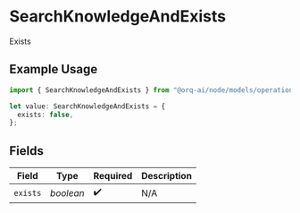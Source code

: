 # SearchKnowledgeAndExists

Exists

## Example Usage

```typescript
import { SearchKnowledgeAndExists } from "@orq-ai/node/models/operations";

let value: SearchKnowledgeAndExists = {
  exists: false,
};
```

## Fields

| Field              | Type               | Required           | Description        |
| ------------------ | ------------------ | ------------------ | ------------------ |
| `exists`           | *boolean*          | :heavy_check_mark: | N/A                |